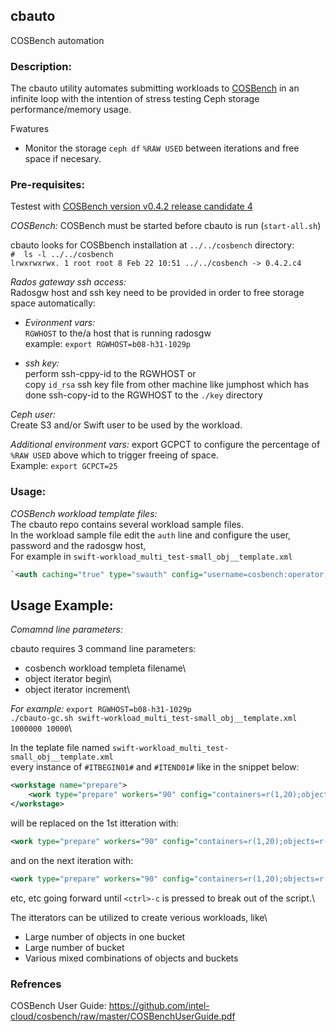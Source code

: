 ## cbauto ##
COSBench automation

### Description: ###
The cbauto utility automates submitting workloads to [COSBench](https://github.com/intel-cloud/cosbench)
in an infinite loop with the intention of stress testing Ceph storage performance/memory usage.

Fwatures
* Monitor the storage `ceph df` `%RAW USED` between iterations and free space if necesary.


### Pre-requisites: ###
Testest with [COSBench version v0.4.2 release candidate 4](https://github.com/intel-cloud/cosbench/releases/tag/v0.4.2.c4)

_COSBench:_
COSBench must be started before cbauto is run (`start-all.sh`)

cbauto looks for COSBbench installation at `../../cosbench` directory:\
`#  ls -l ../../cosbench`\
`lrwxrwxrwx. 1 root root 8 Feb 22 10:51 ../../cosbench -> 0.4.2.c4`

_Rados gateway ssh access:_\
Radosgw host and ssh key need to be provided in order to free storage space automatically:

  + _Evironment vars:_\
`RGWHOST` to the/a host that is running radosgw\
example: `export RGWHOST=b08-h31-1029p`

 + _ssh key:_\
 perform ssh-cppy-id to the RGWHOST or\
 copy `id_rsa` ssh key file from other machine like jumphost which has done ssh-copy-id to the RGWHOST to the `./key` directory

_Ceph user:_\
Create S3 and/or Swift user to be used by the workload.


_Additional environment vars:_
export GCPCT to configure the percentage of `%RAW USED` above which to trigger freeing of space.\
Example: `export GCPCT=25`


### Usage: ###

_COSBench workload template files:_\
The cbauto repo contains several workload sample files.\
In the workload sample file edit the `auth` line and configure the user, password and the radosgw host,\
For example in `swift-workload_multi_test-small_obj__template.xml`
```xml
`<auth caching="true" type="swauth" config="username=cosbench:operator;password=redhat;auth_url=http://b08-h31-1029p:8080/auth/v1.0" />
```

## Usage Example: ##

_Comamnd line parameters:_

cbauto requires 3 command line parameters: 
* cosbench workload templeta filename\
* object iterator begin\
* object iterator increment\

_For example:_
`export RGWHOST=b08-h31-1029p`\
`./cbauto-gc.sh swift-workload_multi_test-small_obj__template.xml 1000000 10000`\

In the teplate file named `swift-workload_multi_test-small_obj__template.xml`\
every instance of `#ITBEGIN01#` and `#ITEND01#` like in the snippet below:
``` xml
<workstage name="prepare">
    <work type="prepare" workers="90" config="containers=r(1,20);objects=r(#ITBEGIN01#,#ITEND01#);sizes=c(8)KB" />
</workstage>
```
will be replaced on the 1st itteration with:
```xml
<work type="prepare" workers="90" config="containers=r(1,20);objects=r(1000000,1009999);sizes=c(8)KB" />
```
and on the next iteration with:
```xml
<work type="prepare" workers="90" config="containers=r(1,20);objects=r(1010000,1019999);sizes=c(8)KB" />
```
etc, etc going forward until `<ctrl>-c` is pressed to break out of the script.\

The itterators can be utilized to create verious workloads, like\
* Large number of objects in one bucket
* Large number of bucket
* Various mixed combinations of objects and buckets


### Refrences ###
COSBench User Guide: https://github.com/intel-cloud/cosbench/raw/master/COSBenchUserGuide.pdf


